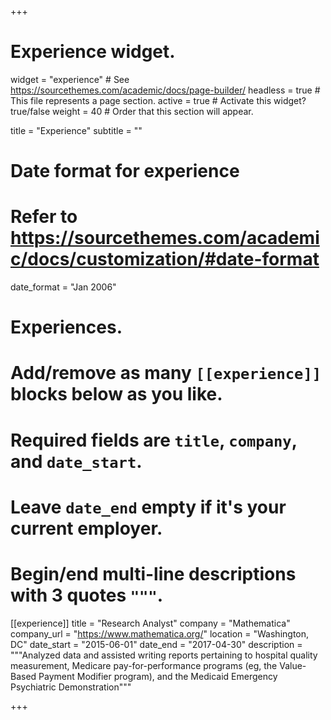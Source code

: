 +++
# Experience widget.
widget = "experience"  # See https://sourcethemes.com/academic/docs/page-builder/
headless = true  # This file represents a page section.
active = true  # Activate this widget? true/false
weight = 40  # Order that this section will appear.

title = "Experience"
subtitle = ""

# Date format for experience
#   Refer to https://sourcethemes.com/academic/docs/customization/#date-format
date_format = "Jan 2006"

# Experiences.
#   Add/remove as many `[[experience]]` blocks below as you like.
#   Required fields are `title`, `company`, and `date_start`.
#   Leave `date_end` empty if it's your current employer.
#   Begin/end multi-line descriptions with 3 quotes `"""`.
[[experience]]
  title = "Research Analyst"
  company = "Mathematica"
  company_url = "https://www.mathematica.org/"
  location = "Washington, DC"
  date_start = "2015-06-01"
  date_end = "2017-04-30"
  description = """Analyzed data and assisted writing reports pertaining to hospital quality measurement, Medicare pay-for-performance programs (eg, the Value-Based Payment Modifier program), and the Medicaid Emergency Psychiatric Demonstration"""


+++
